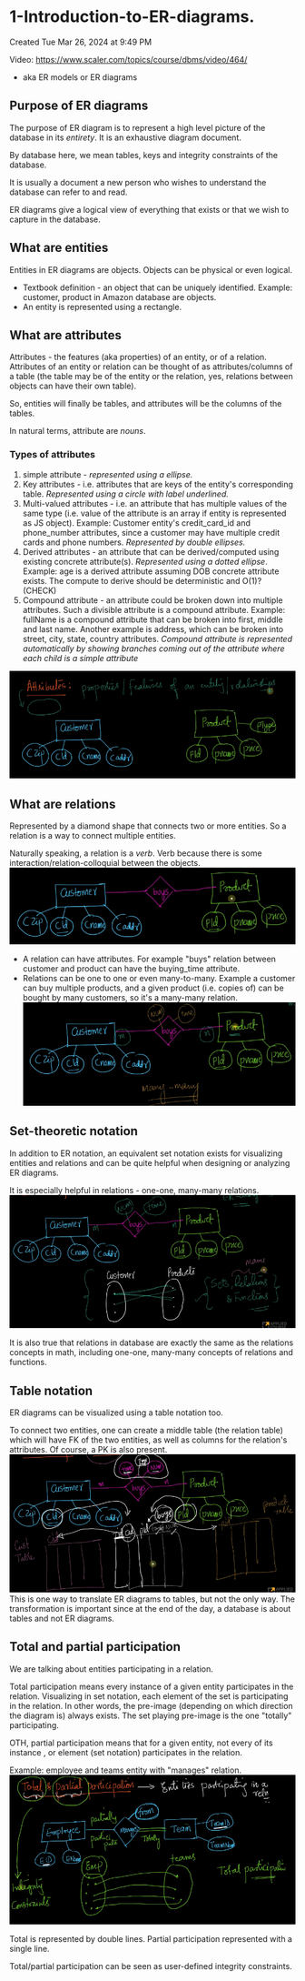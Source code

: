 # 1-Introduction-to-ER-diagrams. 
Created Tue Mar 26, 2024 at 9:49 PM

Video: https://www.scaler.com/topics/course/dbms/video/464/

- aka ER models or ER diagrams

## Purpose of ER diagrams
The purpose of ER diagram is to represent a high level picture of the database in its *entirety*. It is an exhaustive diagram document.

By database here, we mean tables, keys and integrity constraints of the database.

It is usually a document a new person who wishes to understand the database can refer to and read.

ER diagrams give a logical view of everything that exists or that we wish to capture in the database.

## What are entities
Entities in ER diagrams are objects. Objects can be physical or even logical.
- Textbook definition - an object that can be uniquely identified. Example: customer, product in Amazon database are objects.
- An entity is represented using a rectangle.

## What are attributes
Attributes - the features (aka properties) of an entity, or of a relation. Attributes of an entity or relation can be thought of as attributes/columns of a table (the table may be of the entity or the relation, yes, relations between objects can have their own table).

So, entities will finally be tables, and attributes will be the columns of the tables.

In natural terms, attribute are *nouns*.
### Types of attributes
1. simple attribute - *represented using a ellipse.*
2. Key attributes - i.e. attributes that are keys of the entity's corresponding table. *Represented using a circle with label underlined.*
3. Multi-valued attributes - i.e. an attribute that has multiple values of the same type (i.e. value of the attribute is an array if entity is represented as JS object). Example: Customer entity's credit_card_id and phone_number attributes, since a customer may have multiple credit cards and phone numbers. *Represented by double ellipses.*
4. Derived attributes - an attribute that can be derived/computed using existing concrete attribute(s). *Represented using a dotted ellipse*. Example: age is a derived attribute assuming DOB concrete attribute exists. The compute to derive should be deterministic and O(1)? (CHECK)
5. Compound attribute - an attribute could be broken down into multiple attributes. Such a divisible attribute is a compound attribute. Example: fullName is a compound attribute that can be broken into first, middle and last name. Another example is address, which can be broken into street, city, state, country attributes. *Compound attribute is represented automatically by showing branches coming out of the attribute where each child is a simple attribute*

![](../../../../assets/1-Introduction-to-ER-diagrams-image-1-6718f520.png)

## What are relations
Represented by a diamond shape that connects two or more entities.
So a relation is a way to connect multiple entities.

Naturally speaking, a relation is a *verb*. Verb because there is some interaction/relation-colloquial between the objects.
![](../../../../assets/1-Introduction-to-ER-diagrams-image-2-6718f520.png)

- A relation can have attributes. For example "buys" relation between customer and product can have the buying_time attribute.
- Relations can be one to one or even many-to-many. Example a customer can buy multiple products, and a given product (i.e. copies of) can be bought by many customers, so it's a many-many relation.
![](../../../../assets/1-Introduction-to-ER-diagrams-image-3-6718f520.png)

## Set-theoretic notation
In addition to ER notation, an equivalent set notation exists for visualizing entities and relations and can be quite helpful when designing or analyzing ER diagrams.

It is especially helpful in relations - one-one, many-many relations.
![](../../../../assets/1-Introduction-to-ER-diagrams-image-4-6718f520.png)

It is also true that relations in database are exactly the same as the relations concepts in math, including one-one, many-many concepts of relations and functions.

## Table notation
ER diagrams can be visualized using a table notation too.

To connect two entities, one can create a middle table (the relation table) which will have FK of the two entities, as well as columns for the relation's attributes. Of course, a PK is also present.
![](../../../../assets/1-Introduction-to-ER-diagrams-image-5-6718f520.png)
This is one way to translate ER diagrams to tables, but not the only way. The transformation is important since at the end of the day, a database is about tables and not ER diagrams.

## Total and partial participation
We are talking about entities participating in a relation.

Total participation means every instance of a given entity participates in the relation. Visualizing in set notation, each element of the set is participating in the relation. In other words, the pre-image (depending on which direction the diagram is) always exists. The set playing pre-image is the one "totally" participating.

OTH, partial participation means that for a given entity, not every of its instance , or element (set notation) participates in the relation.

Example: employee and teams entity with "manages" relation.
![](../../../../assets/1-Introduction-to-ER-diagrams-image-6-6718f520.png)

Total is represented by double lines.
Partial participation represented with a single line.

Total/partial participation can be seen as user-defined integrity constraints.